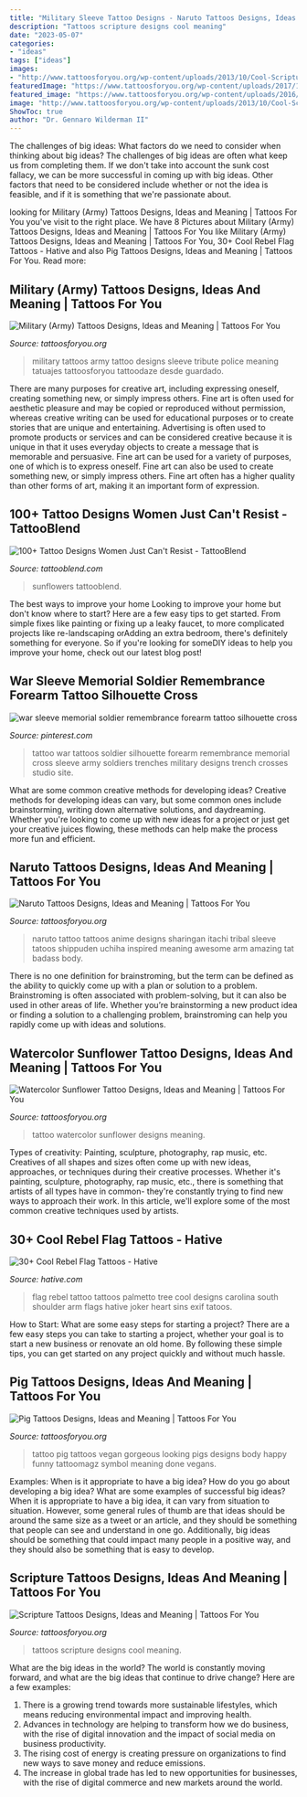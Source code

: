 ```yaml
---
title: "Military Sleeve Tattoo Designs - Naruto Tattoos Designs, Ideas And Meaning"
description: "Tattoos scripture designs cool meaning"
date: "2023-05-07"
categories:
- "ideas"
tags: ["ideas"]
images:
- "http://www.tattoosforyou.org/wp-content/uploads/2013/10/Cool-Scripture-Tattoos-767x1024.jpg"
featuredImage: "https://www.tattoosforyou.org/wp-content/uploads/2017/10/Watercolor-Tattoo-Sunflower.jpg"
featured_image: "https://www.tattoosforyou.org/wp-content/uploads/2016/02/Pig-Tattoo-Ideas.jpg"
image: "http://www.tattoosforyou.org/wp-content/uploads/2013/10/Cool-Scripture-Tattoos-767x1024.jpg"
ShowToc: true
author: "Dr. Gennaro Wilderman II"
---
```



The challenges of big ideas: What factors do we need to consider when thinking about big ideas?
The challenges of big ideas are often what keep us from completing them. If we don't take into account the sunk cost fallacy, we can be more successful in coming up with big ideas. Other factors that need to be considered include whether or not the idea is feasible, and if it is something that we're passionate about.

	

		
looking for Military (Army) Tattoos Designs, Ideas and Meaning | Tattoos For You you've visit to the right place. We have 8 Pictures about Military (Army) Tattoos Designs, Ideas and Meaning | Tattoos For You like Military (Army) Tattoos Designs, Ideas and Meaning | Tattoos For You, 30+ Cool Rebel Flag Tattoos - Hative and also Pig Tattoos Designs, Ideas and Meaning | Tattoos For You. Read more:
		
    
## Military (Army) Tattoos Designs, Ideas And Meaning | Tattoos For You

<img loading=lazy src="http://www.tattoosforyou.org/wp-content/uploads/2013/10/Military-Tribute-Tattoos-768x1024.jpg" onerror="this.onerror=null;this.src='https://tse2.mm.bing.net/th?id=OIP.PStC_xY8mbZExjSWOG4i4gHaJ4&amp;pid=15.1';" alt="Military (Army) Tattoos Designs, Ideas and Meaning | Tattoos For You">

_Source: tattoosforyou.org_

>military tattoos army tattoo designs sleeve tribute police meaning tatuajes tattoosforyou tattoodaze desde guardado. 

	

There are many purposes for creative art, including expressing oneself, creating something new, or simply impress others. Fine art is often used for aesthetic pleasure and may be copied or reproduced without permission, whereas creative writing can be used for educational purposes or to create stories that are unique and entertaining. Advertising is often used to promote products or services and can be considered creative because it is unique in that it uses everyday objects to create a message that is memorable and persuasive.
Fine art can be used for a variety of purposes, one of which is to express oneself. Fine art can also be used to create something new, or simply impress others. Fine art often has a higher quality than other forms of art, making it an important form of expression.

    
## 100+ Tattoo Designs Women Just Can&#039;t Resist - TattooBlend

<img loading=lazy src="https://tattooblend.com/wp-content/uploads/2017/03/a7.jpg" onerror="this.onerror=null;this.src='https://tse1.mm.bing.net/th?id=OIP.dZgJg-iIkQMWFacihdY45AHaHX&amp;pid=15.1';" alt="100+ Tattoo Designs Women Just Can&#039;t Resist - TattooBlend">

_Source: tattooblend.com_

>sunflowers tattooblend. 

	

The best ways to improve your home
Looking to improve your home but don't know where to start? Here are a few easy tips to get started. From simple fixes like painting or fixing up a leaky faucet, to more complicated projects like re-landscaping orAdding an extra bedroom, there's definitely something for everyone. So if you're looking for someDIY ideas to help you improve your home, check out our latest blog post!

    
## War Sleeve Memorial Soldier Remembrance Forearm Tattoo Silhouette Cross

<img loading=lazy src="https://i.pinimg.com/736x/a2/63/0e/a2630e52eaba7f4d09dd5ac5d0987890--trench-soldiers.jpg" onerror="this.onerror=null;this.src='https://tse1.mm.bing.net/th?id=OIP.KjdJecaRH5SXLz67clhE6AHaJ4&amp;pid=15.1';" alt="war sleeve memorial soldier remembrance forearm tattoo silhouette cross">

_Source: pinterest.com_

>tattoo war tattoos soldier silhouette forearm remembrance memorial cross sleeve army soldiers trenches military designs trench crosses studio site. 

	

What are some common creative methods for developing ideas?
Creative methods for developing ideas can vary, but some common ones include brainstorming, writing down alternative solutions, and daydreaming. Whether you're looking to come up with new ideas for a project or just get your creative juices flowing, these methods can help make the process more fun and efficient.

    
## Naruto Tattoos Designs, Ideas And Meaning | Tattoos For You

<img loading=lazy src="https://www.tattoosforyou.org/wp-content/uploads/2016/05/Naruto-Tattoos.jpg" onerror="this.onerror=null;this.src='https://tse2.mm.bing.net/th?id=OIP.VlE8ajpAzLH6i-kzR_T0JgHaJ4&amp;pid=15.1';" alt="Naruto Tattoos Designs, Ideas and Meaning | Tattoos For You">

_Source: tattoosforyou.org_

>naruto tattoo tattoos anime designs sharingan itachi tribal sleeve tatoos shippuden uchiha inspired meaning awesome arm amazing tat badass body. 

	

There is no one definition for brainstroming, but the term can be defined as the ability to quickly come up with a plan or solution to a problem. Brainstroming is often associated with problem-solving, but it can also be used in other areas of life. Whether you’re brainstorming a new product idea or finding a solution to a challenging problem, brainstroming can help you rapidly come up with ideas and solutions.

    
## Watercolor Sunflower Tattoo Designs, Ideas And Meaning | Tattoos For You

<img loading=lazy src="https://www.tattoosforyou.org/wp-content/uploads/2017/10/Watercolor-Tattoo-Sunflower.jpg" onerror="this.onerror=null;this.src='https://tse3.mm.bing.net/th?id=OIP.wQ8fqYpFTdropfvdMyV69wHaJ3&amp;pid=15.1';" alt="Watercolor Sunflower Tattoo Designs, Ideas and Meaning | Tattoos For You">

_Source: tattoosforyou.org_

>tattoo watercolor sunflower designs meaning. 

	

Types of creativity: Painting, sculpture, photography, rap music, etc.
Creatives of all shapes and sizes often come up with new ideas, approaches, or techniques during their creative processes. Whether it's painting, sculpture, photography, rap music, etc., there is something that artists of all types have in common- they're constantly trying to find new ways to approach their work. In this article, we'll explore some of the most common creative techniques used by artists.

    
## 30+ Cool Rebel Flag Tattoos - Hative

<img loading=lazy src="https://hative.com/wp-content/uploads/2014/04/rebel-flag-tattoos/24-rebel-flag-palmetto-tree-on-shoulder.jpg" onerror="this.onerror=null;this.src='https://tse4.mm.bing.net/th?id=OIP.HDvYIZMANtk9uZZmqnt4NgHaJ4&amp;pid=15.1';" alt="30+ Cool Rebel Flag Tattoos - Hative">

_Source: hative.com_

>flag rebel tattoo tattoos palmetto tree cool designs carolina south shoulder arm flags hative joker heart sins exif tatoos. 

	

How to Start: What are some easy steps for starting a project?
There are a few easy steps you can take to starting a project, whether your goal is to start a new business or renovate an old home. By following these simple tips, you can get started on any project quickly and without much hassle.

    
## Pig Tattoos Designs, Ideas And Meaning | Tattoos For You

<img loading=lazy src="https://www.tattoosforyou.org/wp-content/uploads/2016/02/Pig-Tattoo-Ideas.jpg" onerror="this.onerror=null;this.src='https://tse3.mm.bing.net/th?id=OIP.fI0XkEjYtIwPH3BBcMYpMwHaJ4&amp;pid=15.1';" alt="Pig Tattoos Designs, Ideas and Meaning | Tattoos For You">

_Source: tattoosforyou.org_

>tattoo pig tattoos vegan gorgeous looking pigs designs body happy funny tattoomagz symbol meaning done vegans. 

	

Examples: When is it appropriate to have a big idea? How do you go about developing a big idea? What are some examples of successful big ideas?
When it is appropriate to have a big idea, it can vary from situation to situation. However, some general rules of thumb are that ideas should be around the same size as a tweet or an article, and they should be something that people can see and understand in one go. Additionally, big ideas should be something that could impact many people in a positive way, and they should also be something that is easy to develop.

    
## Scripture Tattoos Designs, Ideas And Meaning | Tattoos For You

<img loading=lazy src="http://www.tattoosforyou.org/wp-content/uploads/2013/10/Cool-Scripture-Tattoos-767x1024.jpg" onerror="this.onerror=null;this.src='https://tse4.mm.bing.net/th?id=OIP.h6_4QRqBrpKWlQkUgJrrIwHaJ4&amp;pid=15.1';" alt="Scripture Tattoos Designs, Ideas and Meaning | Tattoos For You">

_Source: tattoosforyou.org_

>tattoos scripture designs cool meaning. 

	

What are the big ideas in the world?
The world is constantly moving forward, and what are the big ideas that continue to drive change? Here are a few examples: 
1. There is a growing trend towards more sustainable lifestyles, which means reducing environmental impact and improving health. 
2. Advances in technology are helping to transform how we do business, with the rise of digital innovation and the impact of social media on business productivity. 
3. The rising cost of energy is creating pressure on organizations to find new ways to save money and reduce emissions. 
4. The increase in global trade has led to new opportunities for businesses, with the rise of digital commerce and new markets around the world.

